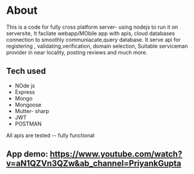 # About
This is a code for fully cross platform server- using nodejs to run it on serversite, 
It facilate webapp/MObile app with apis, cloud databases connection to smoothly communiacate,query database. 
It serve api for registering , validating,verification, domain selection, Suitable serviceman provider in near locality, posting reviews and much more. 

## Tech used

- NOde js
- Express
- Mongo
- Mongoose
- Mutter- sharp
- JWT
- POSTMAN 

 All apis are tested -- fully  functional
 
## App demo: https://www.youtube.com/watch?v=aN1QZVn3QZw&ab_channel=PriyankGupta
